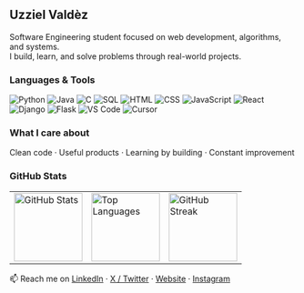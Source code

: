## Uzziel Valdèz
Software Engineering student focused on web development, algorithms, and systems.  
I build, learn, and solve problems through real-world projects.  

### Languages & Tools  
![Python](https://img.shields.io/badge/-Python-333?style=flat&logo=python) ![Java](https://img.shields.io/badge/-Java-333?style=flat&logo=java) ![C](https://img.shields.io/badge/-C-333?style=flat&logo=c) ![SQL](https://img.shields.io/badge/-SQL-333?style=flat&logo=mysql) ![HTML](https://img.shields.io/badge/-HTML5-333?style=flat&logo=html5) ![CSS](https://img.shields.io/badge/-CSS3-333?style=flat&logo=css3) ![JavaScript](https://img.shields.io/badge/-JavaScript-333?style=flat&logo=javascript) ![React](https://img.shields.io/badge/-React-333?style=flat&logo=react) ![Django](https://img.shields.io/badge/-Django-333?style=flat&logo=django) ![Flask](https://img.shields.io/badge/-Flask-333?style=flat&logo=flask) ![VS Code](https://img.shields.io/badge/-VSCode-333?style=flat&logo=visualstudiocode) ![Cursor](https://img.shields.io/badge/-Cursor-333?style=flat&logo=cursor)  

### What I care about  
Clean code · Useful products · Learning by building · Constant improvement  

### GitHub Stats

<table>
  <tr>
    <td>
      <img height="120" src="https://github-readme-stats.vercel.app/api?username=uzzielvz&show_icons=true&theme=github_dark&hide_title=true&hide_border=true&include_all_commits=true&line_height=18&card_width=180" alt="GitHub Stats"/>
    </td>
    <td>
      <img height="120" src="https://github-readme-stats.vercel.app/api/top-langs/?username=uzzielvz&layout=compact&theme=github_dark&hide_border=true&card_width=180" alt="Top Languages" />
    </td>
    <td>
      <img height="120" src="https://github-readme-streak-stats.herokuapp.com/?user=uzzielvz&theme=dark&hide_border=true" alt="GitHub Streak" />
    </td>
  </tr>
</table>
 

📫 Reach me on [LinkedIn](https://www.linkedin.com/in/uzziel-vald%C3%A9z-397aa7307/) · [X / Twitter](https://x.com/uzzielvdz) · [Website](https://uzzielvdz.com) · [Instagram](https://instagram.com/uzzielvdz)
